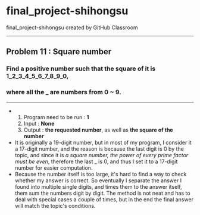 # final_project-shihongsu
final_project-shihongsu created by GitHub Classroom
***
## Problem 11 : Square number

### Find a positive number such that the square of it is 1_2_3_4_5_6_7_8_9_0, 
### where all the _ are numbers from 0 ~ 9.
***
* 1. Program need to be run : __1__
  2. Input : __None__
  3. Output :  __the requested number__, as well as __the square of the number__ 
* It is originally a 19-digit number, but in most of my program, I consider it a 17-digit number, and the reason is because the last digit is 0 by the topic, and since it is _a square number, the power of every prime factor must be even_, therefore the last _ is 0, and thus I set it to a 17-digit number for easier computation.
* Because the number itself is too large, it's hard to find a way to check whether my answer is correct. So eventually I separate the answer I found into multiple single digits, and times them to the answer itself, them sum the numbers digit by digit. The method is not neat and has to deal with special cases a couple of times, but in the end the final answer will match the topic's conditions.
